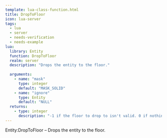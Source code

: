 ```yaml
---
template: lua-class-function.html
title: DropToFloor
icon: lua-server
tags:
  - lua
  - server
  - needs-verification
  - needs-example
lua:
  library: Entity
  function: DropToFloor
  realm: server
  description: "Drops the entity to the floor."
  
  arguments:
    - name: "mask"
      type: integer
      default: "MASK_SOLID"
    - name: "ignore"
      type: Entity
      default: "NULL"
  returns:
    - type: integer
      description: "-1 if the floor to drop to isn't valid. 0 if nothing changed. 1 if the entity dropped to the floor"
---
```


<div class="lua__search__keywords">
Entity:DropToFloor &#x2013; Drops the entity to the floor.
</div>
